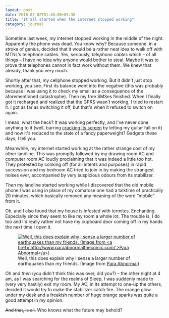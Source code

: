 ```yaml
---
layout: post
date: 2010-07-02T01:40:00+05:30
title: "It all started when the internet stopped working"
category: journal
---
```


Sometime last week, my internet stopped working in the middle of the night. Apparently the phone was dead. You know why? Because someone, in a stroke of genius, decided that it would be a rather neat idea to walk off with MTNL's telephone cables. Yes, seriously, *telephone cables* which – of all things – I have no idea why anyone would bother to steal. Maybe it was to prove that telephones cannot in fact work without them. We knew that already, thank you very much.

Shortly after that, my cellphone stopped working. But it didn't just stop working, you see. First its balance went into the negative (this was probably because I was using it to check my email as a consequence of the aforementioned catastrophe). Then my free SMSes finished. When I finally got it recharged and realized that the GPRS wasn't working, I tried to restart it. I got as far as switching it off, but that's when it refused to switch on again.

I mean, what the heck? It was working perfectly, and I've never done anything to it (well, barring [cracking its screen][1] by letting my guitar fall on it) and now it's reduced to the state of a fancy paperweight? Gadgets these days, I tell you.

Meanwhile, my internet started working at the rather strange cost of my other landline. This was promptly followed by my drawing room AC and computer room AC loudly proclaiming that it was indeed a little too hot. They protested by conking off (for all intents and purposes) in rapid succession and my bedroom AC tried to join in by making the strangest noises ever, accompanied by very suspicious odours from its stabilizer.

*Then* my landline started working while I discovered that the old mobile phone I was using in place of my comatose one had a talktime of practically 20 minutes, which basically removed any meaning of the word “mobile” from it.

Oh, and I also found that my house is infested with termites. Enchanting. Especially since they seem to like my room a whole lot. The trouble is, I do too and I'd really rather not have my cupboard door coming off in my hands the next time I open it.

<figure>
	<a rel="lightbox" href="http://3.bp.blogspot.com/_lSkiR8I0oWk/SpNg5o3LqTI/AAAAAAAAG90/XzJ63nkE4Yk/s1600/PARAABdloweTermite.jpg">
		<img src="http://3.bp.blogspot.com/_lSkiR8I0oWk/SpNg5o3LqTI/AAAAAAAAG90/XzJ63nkE4Yk/s1600/PARAABdloweTermite.jpg" alt="Well, this does explain why I sense a larger number of earthquakes than my friends. (Image from <a href='http://www.paraabnormalthecomic.com/'>Para Abnormal</a>)">
	</a>
	<figcaption>Well, this does explain why I sense a larger number of earthquakes than my friends. (Image from <a href='http://www.paraabnormalthecomic.com/'>Para Abnormal</a>)</figcaption>
</figure>

Oh and *then* (you didn't think this was over, did you?) – the other night at 4 am, as I was searching for the realms of Sleep, I was suddenly made to (very very hastily) exit my room. My AC, in its attempt to one-up the others, decided it would try to make the stabilizer catch fire. The orange glow under my desk and a freakish number of huge orange sparks was quite a good attempt in my opinion.

<del>And that, is all.</del> Who knows what the future may behold?

[1]: http://blog.sahil.me/posts/when-guitar-meets-cellphone/
